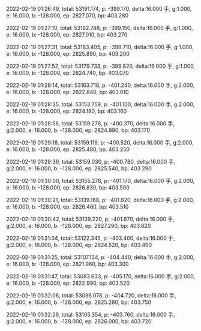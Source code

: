 2022-02-19 01:26:49, total: 53191.174, p: -399.170, delta:16.000 手, g:1.000, e: 16.000, b: -128.000, ep: 2827.070, bp: 403.280

2022-02-19 01:27:10, total: 53192.788, p: -399.150, delta:16.000 手, g:1.000, e: 16.000, b: -128.000, ep: 2827.010, bp: 403.270

2022-02-19 01:27:31, total: 53183.405, p: -399.710, delta:16.000 手, g:1.000, e: 16.000, b: -128.000, ep: 2825.890, bp: 403.200

2022-02-19 01:27:52, total: 53179.733, p: -399.820, delta:16.000 手, g:1.000, e: 16.000, b: -128.000, ep: 2824.740, bp: 403.070

2022-02-19 01:28:14, total: 53163.718, p: -401.240, delta:16.000 手, g:2.000, e: 16.000, b: -128.000, ep: 2822.840, bp: 403.010

2022-02-19 01:28:35, total: 53153.759, p: -401.100, delta:16.000 手, g:2.000, e: 16.000, b: -128.000, ep: 2824.180, bp: 403.160

2022-02-19 01:28:56, total: 53159.278, p: -400.370, delta:16.000 手, g:2.000, e: 16.000, b: -128.000, ep: 2824.990, bp: 403.170

2022-02-19 01:29:18, total: 53159.118, p: -400.520, delta:16.000 手, g:2.000, e: 16.000, b: -128.000, ep: 2825.480, bp: 403.250

2022-02-19 01:29:39, total: 53159.030, p: -400.780, delta:16.000 手, g:2.000, e: 16.000, b: -128.000, ep: 2825.540, bp: 403.290

2022-02-19 01:30:00, total: 53155.278, p: -401.170, delta:16.000 手, g:2.000, e: 16.000, b: -128.000, ep: 2826.830, bp: 403.500

2022-02-19 01:30:21, total: 53139.168, p: -401.620, delta:16.000 手, g:2.000, e: 16.000, b: -128.000, ep: 2826.460, bp: 403.510

2022-02-19 01:30:42, total: 53139.220, p: -401.670, delta:16.000 手, g:2.000, e: 16.000, b: -128.000, ep: 2827.290, bp: 403.620

2022-02-19 01:31:04, total: 53122.345, p: -403.400, delta:16.000 手, g:2.000, e: 16.000, b: -128.000, ep: 2824.520, bp: 403.490

2022-02-19 01:31:25, total: 53107.134, p: -404.440, delta:16.000 手, g:2.000, e: 16.000, b: -128.000, ep: 2821.960, bp: 403.300

2022-02-19 01:31:47, total: 53083.633, p: -405.170, delta:16.000 手, g:2.000, e: 16.000, b: -128.000, ep: 2822.990, bp: 403.520

2022-02-19 01:32:08, total: 53096.078, p: -404.720, delta:16.000 手, g:2.000, e: 16.000, b: -128.000, ep: 2825.280, bp: 403.750

2022-02-19 01:32:29, total: 53105.354, p: -403.760, delta:16.000 手, g:2.000, e: 16.000, b: -128.000, ep: 2826.000, bp: 403.720